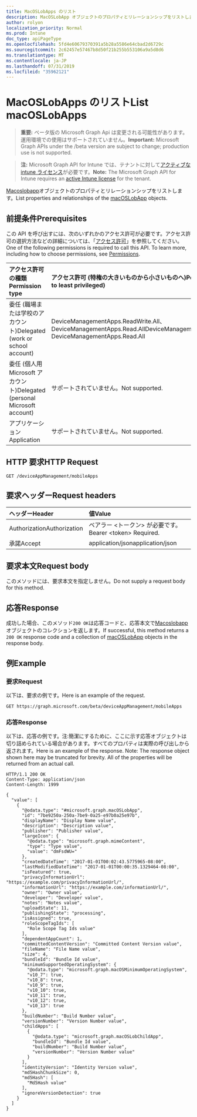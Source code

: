 ```yaml
---
title: MacOSLobApps のリスト
description: MacOSLobApp オブジェクトのプロパティとリレーションシップをリストします。
author: rolyon
localization_priority: Normal
ms.prod: Intune
doc_type: apiPageType
ms.openlocfilehash: 5fd4e60679370391a5b28a5586e64cbad2d6729c
ms.sourcegitcommit: 2c62457e57467b8d50f21b255b553106a9a5d8d6
ms.translationtype: MT
ms.contentlocale: ja-JP
ms.lasthandoff: 07/31/2019
ms.locfileid: "35962121"
---
```

# <a name="list-macoslobapps"></a><span data-ttu-id="e6272-103">MacOSLobApps のリスト</span><span class="sxs-lookup"><span data-stu-id="e6272-103">List macOSLobApps</span></span>

> <span data-ttu-id="e6272-104">**重要:** ベータ版の Microsoft Graph Api は変更される可能性があります。運用環境での使用はサポートされていません。</span><span class="sxs-lookup"><span data-stu-id="e6272-104">**Important:** Microsoft Graph APIs under the /beta version are subject to change; production use is not supported.</span></span>

> <span data-ttu-id="e6272-105">**注:** Microsoft Graph API for Intune では、テナントに対して[アクティブな intune ライセンス](https://go.microsoft.com/fwlink/?linkid=839381)が必要です。</span><span class="sxs-lookup"><span data-stu-id="e6272-105">**Note:** The Microsoft Graph API for Intune requires an [active Intune license](https://go.microsoft.com/fwlink/?linkid=839381) for the tenant.</span></span>

<span data-ttu-id="e6272-106">[Macoslobapp](../resources/intune-apps-macoslobapp.md)オブジェクトのプロパティとリレーションシップをリストします。</span><span class="sxs-lookup"><span data-stu-id="e6272-106">List properties and relationships of the [macOSLobApp](../resources/intune-apps-macoslobapp.md) objects.</span></span>

## <a name="prerequisites"></a><span data-ttu-id="e6272-107">前提条件</span><span class="sxs-lookup"><span data-stu-id="e6272-107">Prerequisites</span></span>
<span data-ttu-id="e6272-p101">この API を呼び出すには、次のいずれかのアクセス許可が必要です。アクセス許可の選択方法などの詳細については、「[アクセス許可](/graph/permissions-reference)」を参照してください。</span><span class="sxs-lookup"><span data-stu-id="e6272-p101">One of the following permissions is required to call this API. To learn more, including how to choose permissions, see [Permissions](/graph/permissions-reference).</span></span>

|<span data-ttu-id="e6272-110">アクセス許可の種類</span><span class="sxs-lookup"><span data-stu-id="e6272-110">Permission type</span></span>|<span data-ttu-id="e6272-111">アクセス許可 (特権の大きいものから小さいものへ)</span><span class="sxs-lookup"><span data-stu-id="e6272-111">Permissions (from most to least privileged)</span></span>|
|:---|:---|
|<span data-ttu-id="e6272-112">委任 (職場または学校のアカウント)</span><span class="sxs-lookup"><span data-stu-id="e6272-112">Delegated (work or school account)</span></span>|<span data-ttu-id="e6272-113">DeviceManagementApps.ReadWrite.All、DeviceManagementApps.Read.All</span><span class="sxs-lookup"><span data-stu-id="e6272-113">DeviceManagementApps.ReadWrite.All, DeviceManagementApps.Read.All</span></span>|
|<span data-ttu-id="e6272-114">委任 (個人用 Microsoft アカウント)</span><span class="sxs-lookup"><span data-stu-id="e6272-114">Delegated (personal Microsoft account)</span></span>|<span data-ttu-id="e6272-115">サポートされていません。</span><span class="sxs-lookup"><span data-stu-id="e6272-115">Not supported.</span></span>|
|<span data-ttu-id="e6272-116">アプリケーション</span><span class="sxs-lookup"><span data-stu-id="e6272-116">Application</span></span>|<span data-ttu-id="e6272-117">サポートされていません。</span><span class="sxs-lookup"><span data-stu-id="e6272-117">Not supported.</span></span>|

## <a name="http-request"></a><span data-ttu-id="e6272-118">HTTP 要求</span><span class="sxs-lookup"><span data-stu-id="e6272-118">HTTP Request</span></span>
<!-- {
  "blockType": "ignored"
}
-->
``` http
GET /deviceAppManagement/mobileApps
```

## <a name="request-headers"></a><span data-ttu-id="e6272-119">要求ヘッダー</span><span class="sxs-lookup"><span data-stu-id="e6272-119">Request headers</span></span>
|<span data-ttu-id="e6272-120">ヘッダー</span><span class="sxs-lookup"><span data-stu-id="e6272-120">Header</span></span>|<span data-ttu-id="e6272-121">値</span><span class="sxs-lookup"><span data-stu-id="e6272-121">Value</span></span>|
|:---|:---|
|<span data-ttu-id="e6272-122">Authorization</span><span class="sxs-lookup"><span data-stu-id="e6272-122">Authorization</span></span>|<span data-ttu-id="e6272-123">ベアラー &lt;トークン&gt; が必要です。</span><span class="sxs-lookup"><span data-stu-id="e6272-123">Bearer &lt;token&gt; Required.</span></span>|
|<span data-ttu-id="e6272-124">承諾</span><span class="sxs-lookup"><span data-stu-id="e6272-124">Accept</span></span>|<span data-ttu-id="e6272-125">application/json</span><span class="sxs-lookup"><span data-stu-id="e6272-125">application/json</span></span>|

## <a name="request-body"></a><span data-ttu-id="e6272-126">要求本文</span><span class="sxs-lookup"><span data-stu-id="e6272-126">Request body</span></span>
<span data-ttu-id="e6272-127">このメソッドには、要求本文を指定しません。</span><span class="sxs-lookup"><span data-stu-id="e6272-127">Do not supply a request body for this method.</span></span>

## <a name="response"></a><span data-ttu-id="e6272-128">応答</span><span class="sxs-lookup"><span data-stu-id="e6272-128">Response</span></span>
<span data-ttu-id="e6272-129">成功した場合、このメソッド`200 OK`は応答コードと、応答本文で[Macoslobapp](../resources/intune-apps-macoslobapp.md)オブジェクトのコレクションを返します。</span><span class="sxs-lookup"><span data-stu-id="e6272-129">If successful, this method returns a `200 OK` response code and a collection of [macOSLobApp](../resources/intune-apps-macoslobapp.md) objects in the response body.</span></span>

## <a name="example"></a><span data-ttu-id="e6272-130">例</span><span class="sxs-lookup"><span data-stu-id="e6272-130">Example</span></span>

### <a name="request"></a><span data-ttu-id="e6272-131">要求</span><span class="sxs-lookup"><span data-stu-id="e6272-131">Request</span></span>
<span data-ttu-id="e6272-132">以下は、要求の例です。</span><span class="sxs-lookup"><span data-stu-id="e6272-132">Here is an example of the request.</span></span>
``` http
GET https://graph.microsoft.com/beta/deviceAppManagement/mobileApps
```

### <a name="response"></a><span data-ttu-id="e6272-133">応答</span><span class="sxs-lookup"><span data-stu-id="e6272-133">Response</span></span>
<span data-ttu-id="e6272-p102">以下は、応答の例です。注:簡潔にするために、ここに示す応答オブジェクトは切り詰められている場合があります。すべてのプロパティは実際の呼び出しから返されます。</span><span class="sxs-lookup"><span data-stu-id="e6272-p102">Here is an example of the response. Note: The response object shown here may be truncated for brevity. All of the properties will be returned from an actual call.</span></span>
``` http
HTTP/1.1 200 OK
Content-Type: application/json
Content-Length: 1999

{
  "value": [
    {
      "@odata.type": "#microsoft.graph.macOSLobApp",
      "id": "7be9250a-250a-7be9-0a25-e97b0a25e97b",
      "displayName": "Display Name value",
      "description": "Description value",
      "publisher": "Publisher value",
      "largeIcon": {
        "@odata.type": "microsoft.graph.mimeContent",
        "type": "Type value",
        "value": "dmFsdWU="
      },
      "createdDateTime": "2017-01-01T00:02:43.5775965-08:00",
      "lastModifiedDateTime": "2017-01-01T00:00:35.1329464-08:00",
      "isFeatured": true,
      "privacyInformationUrl": "https://example.com/privacyInformationUrl/",
      "informationUrl": "https://example.com/informationUrl/",
      "owner": "Owner value",
      "developer": "Developer value",
      "notes": "Notes value",
      "uploadState": 11,
      "publishingState": "processing",
      "isAssigned": true,
      "roleScopeTagIds": [
        "Role Scope Tag Ids value"
      ],
      "dependentAppCount": 1,
      "committedContentVersion": "Committed Content Version value",
      "fileName": "File Name value",
      "size": 4,
      "bundleId": "Bundle Id value",
      "minimumSupportedOperatingSystem": {
        "@odata.type": "microsoft.graph.macOSMinimumOperatingSystem",
        "v10_7": true,
        "v10_8": true,
        "v10_9": true,
        "v10_10": true,
        "v10_11": true,
        "v10_12": true,
        "v10_13": true
      },
      "buildNumber": "Build Number value",
      "versionNumber": "Version Number value",
      "childApps": [
        {
          "@odata.type": "microsoft.graph.macOSLobChildApp",
          "bundleId": "Bundle Id value",
          "buildNumber": "Build Number value",
          "versionNumber": "Version Number value"
        }
      ],
      "identityVersion": "Identity Version value",
      "md5HashChunkSize": 0,
      "md5Hash": [
        "Md5Hash value"
      ],
      "ignoreVersionDetection": true
    }
  ]
}
```





